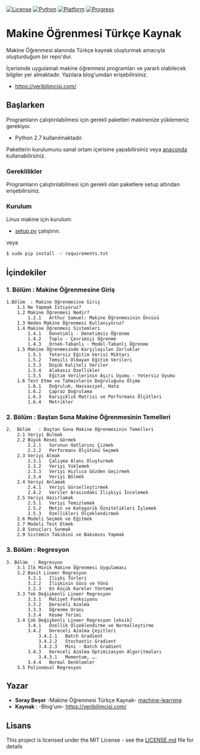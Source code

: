 [![License](https://img.shields.io/badge/license-MIT-blue.svg)](LICENSE)  [![Python](https://img.shields.io/badge/Python-2.7-blue.svg)](https://img.shields.io/badge/Python-2.7-blue.svg) [![Platform](https://img.shields.io/badge/Platform-Linux-orange.svg)](https://img.shields.io/badge/Platform-Linux-orange.svg)  [![Progress](https://img.shields.io/badge/Progress-%2510-brightgreen.svg)](https://img.shields.io/badge/Progress-%2510-brightgreen.svg)


# Makine Öğrenmesi Türkçe Kaynak

Makine Öğrenmesi alanında Türkçe kaynak oluşturmak amacıyla oluşturduğum bir repo'dur.

İçerisinde uygulamalı makine öğrenmesi programları ve yararlı olabilecek bilgiler yer almaktadır. Yazılara blog'umdan erişebilirsiniz.
*    https://veribilimcisi.com/

## Başlarken

Programların çalıştırılabilmesi için gerekli paketleri makinenize yüklemeniz gerekiyor. 
*   Python 2.7 kullanılmaktadır.

Paketlerin kurulumunu sanal ortam içerisine yapabilirsiniz veya [anaconda](https://anaconda.org/) kullanabilirsiniz.

### Gereklilikler

Programların çalıştırılabilmesi için gerekli olan paketlere setup altından erişebilirsiniz.

### Kurulum

Linux makine için kurulum:

* [setup.py](https://github.com/SerayBeser/machine-learning/blob/master/setup/setup.py) çalıştırın.

veya

```sh
$ sudo pip install -r requirements.txt
```

## İçindekiler


###	1.	Bölüm  : Makine Öğrenmesine Giriş
    1.Bölüm  : Makine Öğrenmesine Giriş
    	1.1	Ne Yapmak İstiyoruz?
    	1.2	Makine Öğrenmesi Nedir?
    		1.2.1	Arthur Samuel: Makine Öğrenmesinin Öncüsü
    	1.3	Neden Makine Öğrenmesi Kullanıyoruz?
    	1.4	Makine Öğrenmesi Sistemleri
    		1.4.1	Denetimli - Denetimsiz Öğrenme
    		1.4.2	Toplu - Çevrimiçi Öğrenme
    		1.4.3	Örnek-Tabanlı - Model-Tabanlı Öğrenme 
    	1.5	Makine Öğrenmesinde Karşılaşılan Zorluklar
    		1.5.1	Yetersiz Eğitim Verisi Miktarı
    		1.5.2	Temsili Olmayan Eğitim Verileri
    		1.5.3	Düşük Kaliteli Veriler
    		1.5.4	Alakasız Özellikler
    		1.5.5	Eğitim Verilerinin Aşırı Uyumu - Yetersiz Uyumu
    	1.6	Test Etme ve Tahminlerin Doğruluğunu Ölçme
    		1.6.1	Doğruluk, Hassasiyet, Hata
    		1.6.2	Çapraz Doğrulama
    		1.6.3	Karışıklık Matrisi ve Performans Ölçütleri
    		1.6.4	Metrikler


###	2.	Bölüm   : Baştan Sona Makine Öğrenmesinin Temelleri

    2.	Bölüm   : Baştan Sona Makine Öğrenmesinin Temelleri
    	2.1	Veriyi Bulmak
    	2.2	Büyük Resmi Görmek
    		2.2.1	Sorunun Hatlarını Çizmek
    		2.2.2	Performans Ölçütünü Seçmek
    	2.3	Veriyi Almak
    		2.3.1	Çalışma Alanı Oluşturmak
    		2.3.2	Veriyi Yüklemek
    		2.3.3	Veriyi Hızlıca Gözden Geçirmek
    		2.3.4	Veriyi Bölmek
    	2.4	Veriyi Anlamak
    		2.4.1   Veriyi Görselleştirmek
    		2.4.2   Veriler Arasındaki İlişkiyi İncelemek
    	2.5	Veriyi Hazırlamak
        	2.5.1   Veriyi Temizlemek
        	2.5.2   Metin ve Kategorik Öznitelikleri İşlemek
        	2.5.3   Özellikleri Ölçeklendirmek
    	2.6	Modeli Seçmek ve Eğitmek
    	2.7	Modeli Test Etmek
    	2.8	Sonuçları Sunmak
    	2.9	Sistemin Takibini ve Bakımını Yapmak

### 3. Bölüm  : Regresyon

    3. Bölüm  : Regresyon
        3.1 İlk Minik Makine Öğrenmesi Uygulaması
        3.2 Basit Lineer Regresyon
            3.2.1   İlişki Türleri
            3.2.2   İlişkinin Gücü ve Yönü
            3.2.3   En Küçük Kareler Yöntemi
        3.3 Tek Değişkenli Lineer Regresyon
            3.3.1   Maliyet Fonksiyonu
            3.3.2   Dereceli Azalma
            3.3.3   Öğrenme Oranı
            3.3.4   Kesme Terimi
        3.4 Çok Değişkenli Lineer Regresyon [eksik]
            3.4.1   Özellik Ölçeklendirme ve Normalleştirme
            3.4.2   Dereceli Azalma Çeşitleri
                3.4.2.1   Batch Gradient
                3.4.2.2   Stochastic Gradient
                3.4.2.3   Mini - Batch Gradient
            3.4.3   Dereceli Azalma Optimizasyon Algoritmaları
                3.4.3.1   Momentum, ….
            3.4.4   Normal Denklemler
        3.5 Polinomsal Regresyon 


## Yazar

* **Seray Beşer** -Makine Öğrenmesi Türkçe Kaynak- [machine-learning](https://github.com/SerayBeser/machine-learning)
* **Kaynak** : -Blog'um- https://veribilimcisi.com/

## Lisans


This project is licensed under the MIT License - see the [LICENSE.md](https://github.com/SerayBeser/machine-learning/blob/master/LICENSE.md) file for details





